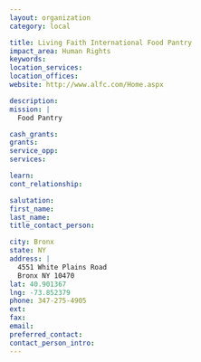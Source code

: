 ```yaml
---
layout: organization
category: local

title: Living Faith International Food Pantry
impact_area: Human Rights
keywords: 
location_services: 
location_offices: 
website: http://www.alfc.com/Home.aspx

description: 
mission: |
  Food Pantry

cash_grants: 
grants: 
service_opp: 
services: 

learn: 
cont_relationship: 

salutation: 
first_name: 
last_name: 
title_contact_person: 

city: Bronx
state: NY
address: |
  4551 White Plains Road     
  Bronx NY 10470
lat: 40.901367
lng: -73.852379
phone: 347-275-4905
ext: 
fax: 
email: 
preferred_contact: 
contact_person_intro: 
---
```

